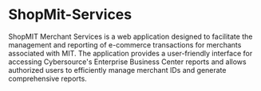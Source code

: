 # ShopMit-Services
ShopMIT Merchant Services is a web application designed to facilitate the management and reporting of e-commerce transactions for merchants associated with MIT. The application provides a user-friendly interface for accessing Cybersource's Enterprise Business Center reports and allows authorized users to efficiently manage merchant IDs and generate comprehensive reports.
